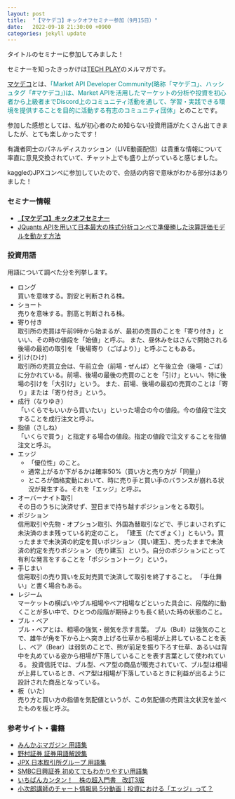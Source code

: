 ```yaml
---
layout: post
title:  "【マケデコ】キックオフセミナー参加（9月15日）"
date:   2022-09-18 21:30:00 +0900
categories: jekyll update
---
```


タイトルのセミナーに参加してみました！

セミナーを知ったきっかけは<a href="https://techplay.jp/" target="_blank">TECH PLAY</a>のメルマガです。

<a href="https://market-api.dev/" target="_blank">マケデコ</a>とは、<span style="color: DarkCyan; ">「Market API Developer Community(略称「マケデコ」、ハッシュタグ「#マケデコ」)は、Market APIを活用したマーケットの分析や投資を初心者から上級者までDiscord上のコミュニティ活動を通して、学習・実践できる環境を提供することを目的に活動する有志のコミュニティ団体」</span>とのことです。

参加した感想としては、私が初心者のため知らない投資用語がたくさん出てきましたが、とても楽しかったです！

有識者同士のパネルディスカッション（LIVE動画配信）は貴重な情報について率直に意見交換されていて、チャット上でも盛り上がっていると感じました。

kaggleのJPXコンペに参加していたので、会話の内容で意味がわかる部分はありました！

### セミナー情報
- **<a href="https://techplay.jp/event/872302?utm_source=dailyInfo&utm_medium=email&utm_campaign=tp_20220903" target="_blank">【マケデコ】キックオフセミナー</a>**  
-  <a href="https://zenn.dev/gamella/articles/bdd980d4929a90" target="_blank">JQuants APIを用いて日本最大の株式分析コンペで準優勝した決算評価モデルを動かす方法</a>

### 投資用語
用語について調べた分を列挙します。

- ロング  
買いを意味する。割安と判断される株。
- ショート  
売りを意味する。割高と判断される株。
- 寄り付き  
取引所の売買は午前9時から始まるが、最初の売買のことを「寄り付き」といい、その時の値段を「始値」と呼ぶ。
また、昼休みをはさんで開始される後場の最初の取引を「後場寄り（ごばより）」と呼ぶこともある。
- 引け(ひけ)  
取引所の売買立会は、午前立会（前場・ぜんば）と午後立会（後場・ごば）に分かれている。前場、後場の最後の売買のことを「引け」といい、特に後場の引けを「大引け」という。
また、前場、後場の最初の売買のことは「寄り」または「寄り付き」という。
- 成行（なりゆき）  
「いくらでもいいから買いたい」といった場合の今の値段。今の値段で注文することを成行注文と呼ぶ。
- 指値（さしね）  
「いくらで買う」と指定する場合の値段。指定の値段で注文することを指値注文と呼ぶ。
- エッジ
  - 「優位性」のこと。
  - 通常上がるか下がるかは確率50%（買い方と売り方が「同量」）
  - ところが価格変動において、時に売り手と買い手のバランスが崩れる状況が発生する。それを「エッジ」と呼ぶ。
- オーバーナイト取引  
その日のうちに決済せず、翌日まで持ち越すポジションをとる取引。
- ポジション  
信用取引や先物・オプション取引、外国為替取引などで、手じまいされずに未決済のまま残っている約定のこと。
「建玉（たてぎょく）」ともいう。買ったままで未決済の約定を買いポジション（買い建玉）、売ったままで未決済の約定を売りポジション（売り建玉）という。自分のポジションにとって有利な発言をすることを「ポジショントーク」という。
- 手じまい  
信用取引の売り買いを反対売買で決済して取引を終了すること。 「手仕舞い」と書く場合もある。
- レジーム  
マーケットの横ばいやブル相場やベア相場などといった具合に、段階的に動くことが多い中で、ひとつの段階が期待よりも長く続いた時の状態のこと。
- ブル・ベア  
ブル・ベアとは、相場の強気・弱気を示す言葉。
ブル（Bull）は強気のことで、雄牛が角を下から上へ突き上げる仕草から相場が上昇していることを表し、ベア（Bear）は弱気のことで、熊が前足を振り下ろす仕草、あるいは背中を丸めている姿から相場が下落していることを表す言葉として使われている。
投資信託では、ブル型、ベア型の商品が販売されていて、ブル型は相場が上昇しているとき、ベア型は相場が下落しているときに利益が出るように設計された商品となっている。
- 板（いた）  
売り方と買い方の指値を気配値というが、この気配値の売買注文状況を並べたものを板と呼ぶ。

### 参考サイト・書籍
- <a href="https://mag.minkabu.jp/glossary/" target="_blank">みんかぶマガジン 用語集</a>
- <a href="https://www.nomura.co.jp/terms/" target="_blank">野村証券 証券用語解説集</a>
- <a href="https://www.jpx.co.jp/glossary/index.html" target="_blank">JPX 日本取引所グループ 用語集</a>
- <a href="https://www.smbcnikko.co.jp/terms/index.html" target="_blank">SMBC日興証券 初めてでもわかりやすい用語集</a>
- <a href="https://www.takahashishoten.co.jp/book/21087.html" target="_blank">いちばんカンタン！　株の超入門書　改訂3版</a>
- <a href="https://media-kojirokousi.com/5%E5%88%86%E5%8B%95%E7%94%BB%EF%BD%9C%E6%8A%95%E8%B3%87%E3%81%AB%E3%81%8A%E3%81%91%E3%82%8B%E3%80%8C%E3%82%A8%E3%83%83%E3%82%B8%E3%80%8D%E3%81%A3%E3%81%A6%EF%BC%9F/" target="_blank">小次郎講師のチャート情報局 5分動画｜投資における「エッジ」って？</a>
